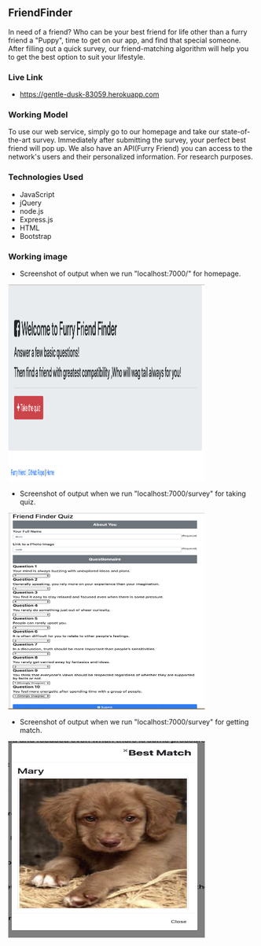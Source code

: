 ## FriendFinder

In need of a friend? Who can be your best friend for life other than a furry friend a "Puppy", time to get on our app, and find that special someone. After filling out a quick survey, our friend-matching algorithm will help you to get the best option to suit your lifestyle.

### Live Link
 -  https://gentle-dusk-83059.herokuapp.com

### Working Model

To use our web service, simply go to our homepage and take our state-of-the-art survey. Immediately after submitting the survey, your perfect best friend will pop up. We also have an API(Furry Friend) you can access to the network's users and their personalized information. For research purposes.

### Technologies Used

- JavaScript
- jQuery
- node.js
- Express.js
- HTML
- Bootstrap

### Working image
* Screenshot of output when we run "localhost:7000/" for homepage.

<img src="https://github.com/DSingh14/FriendFinder/blob/master/app/public/image/Untitled.png" alt="center" width="400" height="400" class="center">


* Screenshot of output when we run "localhost:7000/survey" for taking quiz.

<img src="https://github.com/DSingh14/FriendFinder/blob/master/app/public/image/quiz.png" alt="center" width="400" height="400">

* Screenshot of output when we run "localhost:7000/survey" for getting match.

<img src="https://github.com/DSingh14/FriendFinder/blob/master/app/public/image/image.jpg" alt="center" width="400" height="400">
